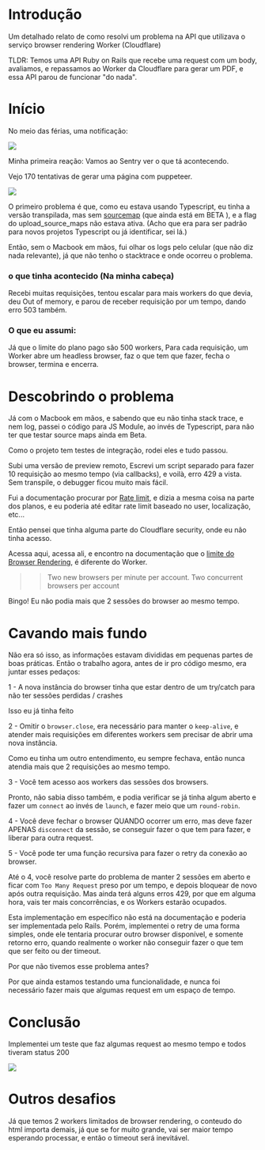 # Introdução

Um detalhado relato de como resolvi um problema na API que utilizava o serviço browser rendering Worker (Cloudflare)

TLDR: Temos uma API Ruby on Rails que recebe uma request com um body, avaliamos, e repassamos ao Worker da Cloudflare para gerar um PDF, e essa API parou de funcionar "do nada".

# Início

No meio das férias, uma notificação:

<img src="https://github.com/user-attachments/assets/9e7219b4-3e9f-4627-a68b-1ecbf936590b" />

Minha primeira reação: Vamos ao Sentry ver o que tá acontecendo.

Vejo 170 tentativas de gerar uma página com puppeteer.

<img src="https://github.com/user-attachments/assets/dd7d5cb1-3439-4e50-b6cc-60e62ef2bbe3" />


O primeiro problema é que, como eu estava usando Typescript, eu tinha a versão transpilada, mas sem [sourcemap](https://developers.cloudflare.com/workers/observability/source-maps/) (que ainda está em BETA ), e a flag do upload_source_maps não estava ativa. (Acho que era para ser padrão para novos projetos Typescript ou já identificar, sei lá.)

Então, sem o Macbook em mãos, fui olhar os logs pelo celular (que não diz nada relevante), já que não tenho o stacktrace e onde ocorreu o problema.

### o que tinha acontecido (Na minha cabeça)

Recebi muitas requisições, tentou escalar para mais workers do que devia, deu Out of memory, e parou de receber requisição por um tempo, dando erro 503 também.

### O que eu assumi:

Já que o limite do plano pago são 500 workers, Para cada requisição, um Worker abre um headless browser, faz o que tem que fazer, fecha o browser, termina e encerra.

# Descobrindo o problema

Já com o Macbook em mãos, e sabendo que eu não tinha stack trace, e nem log, passei o código para JS Module, ao invés de Typescript, para não ter que testar source maps ainda em Beta.

Como o projeto tem testes de integração, rodei eles e tudo passou.

Subi uma versão de preview remoto, Escrevi um script separado para fazer 10 requisição ao mesmo tempo (via callbacks), e voilà, erro 429 a vista. Sem transpile, o debugger ficou muito mais fácil.

Fui a documentação procurar por [Rate limit](https://developers.cloudflare.com/workers/runtime-apis/bindings/rate-limit/), e dizia a mesma coisa na parte dos planos, e eu poderia até editar rate limit baseado no user, localização, etc...

Então pensei que tinha alguma parte do Cloudflare security, onde eu não tinha acesso.

Acessa aqui, acessa ali, e encontro na documentação que o [limite do Browser Rendering](https://developers.cloudflare.com/browser-rendering/platform/limits/), é diferente do Worker.

>> Two new browsers per minute per account.
>> Two concurrent browsers per account

Bingo! Eu não podia mais que 2 sessões do browser ao mesmo tempo.

# Cavando mais fundo

Não era só isso, as informações estavam divididas em pequenas partes de boas práticas. Então o trabalho agora, antes de ir pro código mesmo, era juntar esses pedaços:

1 - A nova instância do browser tinha que estar dentro de um try/catch para não ter sessões perdidas / crashes

Isso eu já tinha feito

2 - Omitir o `browser.close`, era necessário para manter o `keep-alive`, e atender mais requisições em diferentes workers sem precisar de abrir uma nova instância.

Como eu tinha um outro entendimento, eu sempre fechava, então nunca atendia mais que 2 requisições  ao mesmo tempo.

3 - Você tem acesso aos workers das sessões dos browsers.

Pronto, não sabia disso também, e podia verificar se já tinha algum aberto e fazer um `connect` ao invés de `launch`, e fazer meio que um `round-robin`.

4 - Você deve fechar o browser QUANDO ocorrer um erro, mas deve fazer APENAS `disconnect` da sessão, se conseguir fazer o que tem para fazer, e liberar para outra request.

5 - Você pode ter uma função recursiva para fazer o retry da conexão ao browser.

Até o 4, você resolve parte do problema de manter 2 sessões em aberto e ficar com `Too Many Request` preso por um tempo, e depois bloquear de novo após outra requisição. Mas ainda terá alguns erros 429, por que em alguma hora, vais ter mais concorrências, e os Workers estarão ocupados.

Esta implementação em específico não está na documentação e poderia ser implementada pelo Rails. Porém, implementei o retry de uma forma simples, onde ele tentaria procurar outro browser disponível, e somente retorno erro, quando realmente o worker não conseguir fazer o que tem que ser feito ou der timeout.

Por que não tivemos esse problema antes?

Por que ainda estamos testando uma funcionalidade, e nunca foi necessário fazer mais que algumas request em um espaço de tempo.

# Conclusão

Implementei um teste que faz algumas request ao mesmo tempo e todos tiveram status 200

<img src="https://github.com/user-attachments/assets/905fe43b-0e41-48c4-a20f-5d8fc17e40f0" />

# Outros desafios

Já que temos 2 workers limitados de browser rendering, o conteudo do html importa demais, já que se for muito grande, vai ser maior tempo esperando processar, e então o timeout será inevitável.